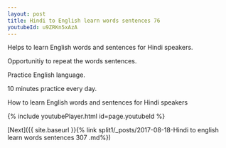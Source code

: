 ```yaml
---
layout: post
title: Hindi to English learn words sentences 76 
youtubeId: u9ZRKn5xAzA
---
```

 
 
Helps to learn English words and sentences for Hindi speakers.

Opportunitiy to repeat the words sentences. 

Practice English language. 
 
10 minutes practice every day. 
 
How to learn English words and sentences for Hindi speakers 
 
{% include youtubePlayer.html id=page.youtubeId %}
 
 
[Next]({{ site.baseurl }}{% link  split1/_posts/2017-08-18-Hindi to english learn words sentences 307 .md%})
 
